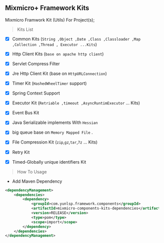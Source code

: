 ## Mixmicro+ Framework Kits

Mixmicro Framwork Kit (Utils) For Project(s);

> Kits List

* [x] Common Kits (`String ,Object ,Date ,Class ,Classloader ,Map ,Collection ,Thread , Executor ...Kits`)
* [x] Http Client Kits (`base on apache http client`)
* [x] Servlet Compress Filter
* [x] Jre Http Client Kit (base on `HttpURLConnection`)
* [x] Timer Kit (`HashedWheelTimer` support)
* [x] Spring Context Support
* [x] Executor Kit (`Retriable ,timeout ,AsyncRuntimExecutor` ... Kits)
* [x] Event Bus Kit
* [x] Java Serializable implements With `Hessian`
* [x] big queue base on `Memory Mapped File` .
* [x] File Compression Kit (`zip`,`gz`,`tar`,`7z` ... Kits)
* [x] Retry Kit
* [x] Timed-Globally unique identifiers Kit


> How To Usage

- Add Maven Dependency

```xml
<dependencyManagement>
    <dependencies>
        <dependency>
            <groupId>com.yunlsp.framework.components</groupId>
            <artifactId>mixmicro-components-kits-dependencies</artifactId>
            <version>RELEASE</version>
            <type>pom</type>
            <scope>import</scope>
        </dependency>
    </dependencies>
</dependencyManagement>

```